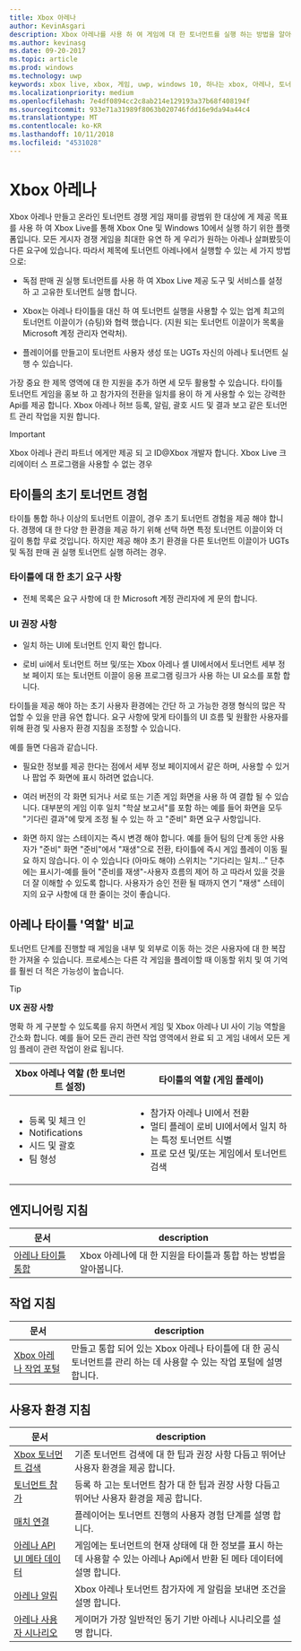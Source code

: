 ```yaml
---
title: Xbox 아레나
author: KevinAsgari
description: Xbox 아레나를 사용 하 여 게임에 대 한 토너먼트를 실행 하는 방법을 알아봅니다.
ms.author: kevinasg
ms.date: 09-20-2017
ms.topic: article
ms.prod: windows
ms.technology: uwp
keywords: xbox live, xbox, 게임, uwp, windows 10, 하나는 xbox, 아레나, 토너먼트, ux
ms.localizationpriority: medium
ms.openlocfilehash: 7e4df0894cc2c8ab214e129193a37b68f408194f
ms.sourcegitcommit: 933e71a31989f8063b020746fdd16e9da94a44c4
ms.translationtype: MT
ms.contentlocale: ko-KR
ms.lasthandoff: 10/11/2018
ms.locfileid: "4531028"
---
```

# <a name="xbox-arena"></a>Xbox 아레나

Xbox 아레나 만들고 온라인 토너먼트 경쟁 게임 재미를 광범위 한 대상에 게 제공 목표를 사용 하 여 Xbox Live를 통해 Xbox One 및 Windows 10에서 실행 하기 위한 플랫폼입니다.
모든 게시자 경쟁 게임을 최대한 유연 하 게 우리가 원하는 아레나 살펴봤듯이 다른 요구에 있습니다. 따라서 제목에 토너먼트 아레나에서 실행할 수 있는 세 가지 방법으로:

* 독점 판매 권 실행 토너먼트를 사용 하 여 Xbox Live 제공 도구 및 서비스를 설정 하 고 고유한 토너먼트 실행 합니다.

* Xbox는 아레나 타이틀을 대신 하 여 토너먼트 실행을 사용할 수 있는 업계 최고의 토너먼트 이끌이가 (슈팅)와 협력 했습니다. (지원 되는 토너먼트 이끌이가 목록을 Microsoft 계정 관리자 연락처).

* 플레이어를 만들고이 토너먼트 사용자 생성 또는 UGTs 자신의 아레나 토너먼트 실행 수 있습니다.

가장 중요 한 제목 영역에 대 한 지원을 추가 하면 세 모두 활용할 수 있습니다. 타이틀 토너먼트 게임을 홍보 하 고 참가자의 전환을 일치를 용이 하 게 사용할 수 있는 강력한 Api를 제공 합니다. Xbox 아레나 허브 등록, 알림, 괄호 시드 및 결과 보고 같은 토너먼트 관리 작업을 지원 합니다.

> [!IMPORTANT]  
> Xbox 아레나 관리 파트너 에게만 제공 되 고 ID@Xbox 개발자 합니다. Xbox Live 크리에이터 스 프로그램을 사용할 수 없는 경우

## <a name="a-titles-baseline-tournament-experience"></a>타이틀의 초기 토너먼트 경험

타이틀 통합 하나 이상의 토너먼트 이끌이, 경우 초기 토너먼트 경험을 제공 해야 합니다. 경쟁에 대 한 다양 한 환경을 제공 하기 위해 선택 하면 특정 토너먼트 이끌이와 더 깊이 통합 무료 것입니다. 하지만 제공 해야 초기 환경을 다른 토너먼트 이끌이가 UGTs 및 독점 판매 권 실행 토너먼트 실행 하려는 경우.

### <a name="baseline-requirements-for-a-title"></a>타이틀에 대 한 초기 요구 사항

* 전체 목록은 요구 사항에 대 한 Microsoft 계정 관리자에 게 문의 합니다.

### <a name="ui-recommendations"></a>UI 권장 사항

* 일치 하는 UI에 토너먼트 인지 확인 합니다.

* 로비 ui에서 토너먼트 허브 및/또는 Xbox 아레나 셸 UI에서에서 토너먼트 세부 정보 페이지 또는 토너먼트 이끌이 응용 프로그램 링크가 사용 하는 UI 요소를 포함 합니다.



타이틀을 제공 해야 하는 초기 사용자 환경에는 간단 하 고 가능한 경쟁 형식의 많은 작업할 수 있을 만큼 유연 합니다. 요구 사항에 맞게 타이틀의 UI 흐름 및 원활한 사용자를 위해 환경 및 사용자 환경 지침을 조정할 수 있습니다.

예를 들면 다음과 같습니다.

* 필요한 정보를 제공 한다는 점에서 세부 정보 페이지에서 같은 하며, 사용할 수 있거나 팝업 주 화면에 표시 하려면 없습니다.

* 여러 버전의 각 화면 되거나 서로 또는 기존 게임 화면을 사용 하 여 결합 될 수 있습니다. 대부분의 게임 이후 일치 "학살 보고서"를 포함 하는 예를 들어 화면을 모두 "기다린 결과"에 맞게 조정 될 수 있는 하 고 "준비" 화면 요구 사항입니다.

* 화면 하지 않는 스테이지는 즉시 변경 해야 합니다. 예를 들어 팀의 단계 동안 사용자가 "준비" 화면 "준비"에서 "재생"으로 전환, 타이틀에 즉시 게임 플레이 이동 필요 하지 않습니다. 이 수 있습니다 (아마도 해야) 스위치는 "기다리는 일치..." 단추에는 표시기-예를 들어 "준비를 재생"-사용자 흐름의 제어 하 고 따라서 있을 것을 더 잘 이해할 수 있도록 합니다. 사용자가 승인 전환 될 때까지 연기 "재생" 스테이지의 요구 사항에 대 한 줄이는 것이 좋습니다.


## <a name="arena-vs-title-roles"></a>아레나 타이틀 '역할' 비교

토너먼트 단계를 진행할 때 게임을 내부 및 외부로 이동 하는 것은 사용자에 대 한 복잡 한 가져올 수 있습니다. 프로세스는 다른 각 게임을 플레이할 때 이동할 위치 및 여 기억를 훨씬 더 적은 가능성이 높습니다.

> [!TIP]
> **UX 권장 사항**  
>
> 명확 하 게 구분할 수 있도록를 유지 하면서 게임 및 Xbox 아레나 UI 사이 기능 역할을 간소화 합니다. 예를 들어 모든 관리 관련 작업 영역에서 완료 되 고 게임 내에서 모든 게임 플레이 관련 작업이 완료 됩니다.

Xbox 아레나 역할 (한 토너먼트 설정)   | 타이틀의 역할 (게임 플레이)
--- | ---
<ul><li>등록 및 체크 인</li><li>Notifications</li><li>시드 및 괄호</li><li>팀 형성</li></ul> |     <ul><li>참가자 아레나 UI에서 전환</li><li>멀티 플레이 로비 UI에서에서 일치 하는 특정 토너먼트 식별</li><li>프로 모션 및/또는 게임에서 토너먼트 검색</li></ul>

## <a name="engineering-guidance"></a>엔지니어링 지침

문서 | description
--- | ---
[아레나 타이틀 통합](arena-title-integration.md) | Xbox 아레나에 대 한 지원을 타이틀과 통합 하는 방법을 알아봅니다.

## <a name="operations-guidance"></a>작업 지침

문서 | description
--- | ---
[Xbox 아레나 작업 포털](operations-portal.md) | 만들고 통합 되어 있는 Xbox 아레나 타이틀에 대 한 공식 토너먼트를 관리 하는 데 사용할 수 있는 작업 포털에 설명 합니다.

## <a name="user-experience-guidance"></a>사용자 환경 지침

문서 | description
--- | ---
[Xbox 토너먼트 검색](discovering-xbox-tournaments.md) | 기존 토너먼트 검색에 대 한 팁과 권장 사항 다듬고 뛰어난 사용자 환경을 제공 합니다.
[토너먼트 참가](arena-ux-join-tournament.md)  |  등록 하 고는 토너먼트 참가 대 한 팁과 권장 사항 다듬고 뛰어난 사용자 환경을 제공 합니다.
[매치 연결](arena-ux-match-engagement.md) | 플레이어는 토너먼트 진행의 사용자 경험 단계를 설명 합니다.
[아레나 API UI 메타 데이터](arena-apis-metadata.md)  | 게임에는 토너먼트의 현재 상태에 대 한 정보를 표시 하는 데 사용할 수 있는 아레나 Api에서 반환 된 메타 데이터에 설명 합니다.
[아레나 알림](arena-notifications.md)  | Xbox 아레나 토너먼트 참가자에 게 알림을 보내면 조건을 설명 합니다.
[아레나 사용자 시나리오](arena-user-scenarios.md)  | 게이머가 가장 일반적인 동기 기반 아레나 시나리오를 설명 합니다.
